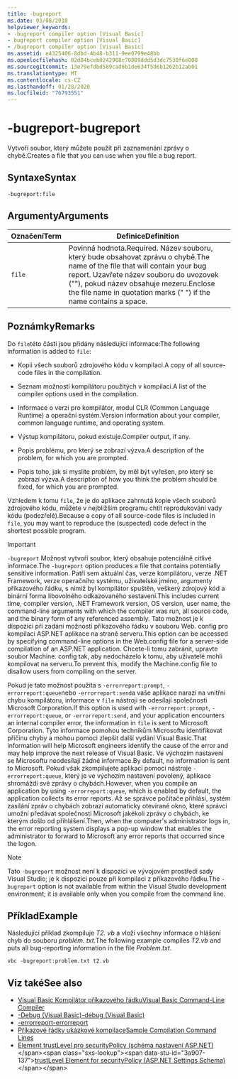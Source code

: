 ```yaml
---
title: -bugreport
ms.date: 03/08/2018
helpviewer_keywords:
- -bugreport compiler option [Visual Basic]
- bugreport compiler option [Visual Basic]
- /bugreport compiler option [Visual Basic]
ms.assetid: e4325406-8dbd-4b48-b311-9ee0799e48bb
ms.openlocfilehash: 02d84bceb0242988c70889ddd5d3dc7530f6e808
ms.sourcegitcommit: 13e79efdbd589cad6b1de634f5d6b1262b12ab01
ms.translationtype: MT
ms.contentlocale: cs-CZ
ms.lasthandoff: 01/28/2020
ms.locfileid: "76793551"
---
```

# <a name="-bugreport"></a><span data-ttu-id="3a907-102">-bugreport</span><span class="sxs-lookup"><span data-stu-id="3a907-102">-bugreport</span></span>

<span data-ttu-id="3a907-103">Vytvoří soubor, který můžete použít při zaznamenání zprávy o chybě.</span><span class="sxs-lookup"><span data-stu-id="3a907-103">Creates a file that you can use when you file a bug report.</span></span>

## <a name="syntax"></a><span data-ttu-id="3a907-104">Syntaxe</span><span class="sxs-lookup"><span data-stu-id="3a907-104">Syntax</span></span>

```console
-bugreport:file
```

## <a name="arguments"></a><span data-ttu-id="3a907-105">Argumenty</span><span class="sxs-lookup"><span data-stu-id="3a907-105">Arguments</span></span>

|<span data-ttu-id="3a907-106">Označení</span><span class="sxs-lookup"><span data-stu-id="3a907-106">Term</span></span>|<span data-ttu-id="3a907-107">Definice</span><span class="sxs-lookup"><span data-stu-id="3a907-107">Definition</span></span>|
|---|---|
|`file`|<span data-ttu-id="3a907-108">Povinná hodnota.</span><span class="sxs-lookup"><span data-stu-id="3a907-108">Required.</span></span> <span data-ttu-id="3a907-109">Název souboru, který bude obsahovat zprávu o chybě.</span><span class="sxs-lookup"><span data-stu-id="3a907-109">The name of the file that will contain your bug report.</span></span> <span data-ttu-id="3a907-110">Uzavřete název souboru do uvozovek (""), pokud název obsahuje mezeru.</span><span class="sxs-lookup"><span data-stu-id="3a907-110">Enclose the file name in quotation marks (" ") if the name contains a space.</span></span>|

## <a name="remarks"></a><span data-ttu-id="3a907-111">Poznámky</span><span class="sxs-lookup"><span data-stu-id="3a907-111">Remarks</span></span>

<span data-ttu-id="3a907-112">Do `file`této části jsou přidány následující informace:</span><span class="sxs-lookup"><span data-stu-id="3a907-112">The following information is added to `file`:</span></span>

- <span data-ttu-id="3a907-113">Kopii všech souborů zdrojového kódu v kompilaci.</span><span class="sxs-lookup"><span data-stu-id="3a907-113">A copy of all source-code files in the compilation.</span></span>

- <span data-ttu-id="3a907-114">Seznam možností kompilátoru použitých v kompilaci.</span><span class="sxs-lookup"><span data-stu-id="3a907-114">A list of the compiler options used in the compilation.</span></span>

- <span data-ttu-id="3a907-115">Informace o verzi pro kompilátor, modul CLR (Common Language Runtime) a operační systém.</span><span class="sxs-lookup"><span data-stu-id="3a907-115">Version information about your compiler, common language runtime, and operating system.</span></span>

- <span data-ttu-id="3a907-116">Výstup kompilátoru, pokud existuje.</span><span class="sxs-lookup"><span data-stu-id="3a907-116">Compiler output, if any.</span></span>

- <span data-ttu-id="3a907-117">Popis problému, pro který se zobrazí výzva.</span><span class="sxs-lookup"><span data-stu-id="3a907-117">A description of the problem, for which you are prompted.</span></span>

- <span data-ttu-id="3a907-118">Popis toho, jak si myslíte problém, by měl být vyřešen, pro který se zobrazí výzva.</span><span class="sxs-lookup"><span data-stu-id="3a907-118">A description of how you think the problem should be fixed, for which you are prompted.</span></span>

<span data-ttu-id="3a907-119">Vzhledem k tomu `file`, že je do aplikace zahrnutá kopie všech souborů zdrojového kódu, můžete v nejbližším programu chtít reprodukování vady kódu (podezřelé).</span><span class="sxs-lookup"><span data-stu-id="3a907-119">Because a copy of all source-code files is included in `file`, you may want to reproduce the (suspected) code defect in the shortest possible program.</span></span>

> [!IMPORTANT]
> <span data-ttu-id="3a907-120">`-bugreport` Možnost vytvoří soubor, který obsahuje potenciálně citlivé informace.</span><span class="sxs-lookup"><span data-stu-id="3a907-120">The `-bugreport` option produces a file that contains potentially sensitive information.</span></span> <span data-ttu-id="3a907-121">Patří sem aktuální čas, verze kompilátoru, verze .NET Framework, verze operačního systému, uživatelské jméno, argumenty příkazového řádku, s nimiž byl kompilátor spuštěn, veškerý zdrojový kód a binární forma libovolného odkazovaného sestavení.</span><span class="sxs-lookup"><span data-stu-id="3a907-121">This includes current time, compiler version, .NET Framework version, OS version, user name, the command-line arguments with which the compiler was run, all source code, and the binary form of any referenced assembly.</span></span> <span data-ttu-id="3a907-122">Tato možnost je k dispozici při zadání možností příkazového řádku v souboru Web. config pro kompilaci ASP.NET aplikace na straně serveru.</span><span class="sxs-lookup"><span data-stu-id="3a907-122">This option can be accessed by specifying command-line options in the Web.config file for a server-side compilation of an ASP.NET application.</span></span> <span data-ttu-id="3a907-123">Chcete-li tomu zabránit, upravte soubor Machine. config tak, aby nedocházelo k tomu, aby uživatelé mohli kompilovat na serveru.</span><span class="sxs-lookup"><span data-stu-id="3a907-123">To prevent this, modify the Machine.config file to disallow users from compiling on the server.</span></span>

<span data-ttu-id="3a907-124">Pokud je tato možnost použita s `-errorreport:prompt`, `-errorreport:queue`nebo `-errorreport:send`a vaše aplikace narazí na vnitřní chybu kompilátoru, informace v `file` nástroji se odesílají společnosti Microsoft Corporation.</span><span class="sxs-lookup"><span data-stu-id="3a907-124">If this option is used with `-errorreport:prompt`, `-errorreport:queue`, or `-errorreport:send`, and your application encounters an internal compiler error, the information in `file` is sent to Microsoft Corporation.</span></span> <span data-ttu-id="3a907-125">Tyto informace pomohou technikům Microsoftu identifikovat příčinu chyby a mohou pomoci zlepšit další vydání Visual Basic.</span><span class="sxs-lookup"><span data-stu-id="3a907-125">That information will help Microsoft engineers identify the cause of the error and may help improve the next release of Visual Basic.</span></span> <span data-ttu-id="3a907-126">Ve výchozím nastavení se Microsoftu neodesílají žádné informace.</span><span class="sxs-lookup"><span data-stu-id="3a907-126">By default, no information is sent to Microsoft.</span></span> <span data-ttu-id="3a907-127">Pokud však zkompilujete aplikaci pomocí nástroje `-errorreport:queue`, který je ve výchozím nastavení povolený, aplikace shromáždí své zprávy o chybách.</span><span class="sxs-lookup"><span data-stu-id="3a907-127">However, when you compile an application by using `-errorreport:queue`, which is enabled by default, the application collects its error reports.</span></span> <span data-ttu-id="3a907-128">Až se správce počítače přihlásí, systém zasílání zpráv o chybách zobrazí automaticky otevírané okno, které správci umožní předávat společnosti Microsoft jakékoli zprávy o chybách, ke kterým došlo od přihlášení.</span><span class="sxs-lookup"><span data-stu-id="3a907-128">Then, when the computer's administrator logs in, the error reporting system displays a pop-up window that enables the administrator to forward to Microsoft any error reports that occurred since the logon.</span></span>

> [!NOTE]
> <span data-ttu-id="3a907-129">Tato `-bugreport` možnost není k dispozici ve vývojovém prostředí sady Visual Studio; je k dispozici pouze při kompilaci z příkazového řádku.</span><span class="sxs-lookup"><span data-stu-id="3a907-129">The `-bugreport` option is not available from within the Visual Studio development environment; it is available only when you compile from the command line.</span></span>

## <a name="example"></a><span data-ttu-id="3a907-130">Příklad</span><span class="sxs-lookup"><span data-stu-id="3a907-130">Example</span></span>

<span data-ttu-id="3a907-131">Následující příklad zkompiluje *T2. vb* a vloží všechny informace o hlášení chyb do souboru *problém. txt*.</span><span class="sxs-lookup"><span data-stu-id="3a907-131">The following example compiles *T2.vb* and puts all bug-reporting information in the file *Problem.txt*.</span></span>

```console
vbc -bugreport:problem.txt t2.vb
```

## <a name="see-also"></a><span data-ttu-id="3a907-132">Viz také</span><span class="sxs-lookup"><span data-stu-id="3a907-132">See also</span></span>

- [<span data-ttu-id="3a907-133">Visual Basic Kompilátor příkazového řádku</span><span class="sxs-lookup"><span data-stu-id="3a907-133">Visual Basic Command-Line Compiler</span></span>](index.md)
- [<span data-ttu-id="3a907-134">-Debug (Visual Basic)</span><span class="sxs-lookup"><span data-stu-id="3a907-134">-debug (Visual Basic)</span></span>](debug.md)
- [<span data-ttu-id="3a907-135">-errorreport</span><span class="sxs-lookup"><span data-stu-id="3a907-135">-errorreport</span></span>](errorreport.md)
- [<span data-ttu-id="3a907-136">Příkazové řádky ukázkové kompilace</span><span class="sxs-lookup"><span data-stu-id="3a907-136">Sample Compilation Command Lines</span></span>](sample-compilation-command-lines.md)
- <span data-ttu-id="3a907-137">[Element trustLevel pro securityPolicy (schéma nastavení ASP.NET)](https://docs.microsoft.com/previous-versions/dotnet/netframework-4.0/as399f0x(v=vs.100))</span><span class="sxs-lookup"><span data-stu-id="3a907-137">[trustLevel Element for securityPolicy (ASP.NET Settings Schema)](https://docs.microsoft.com/previous-versions/dotnet/netframework-4.0/as399f0x(v=vs.100))</span></span>
